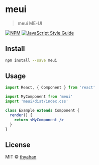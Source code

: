 # meui

> meui ME-UI

[![NPM](https://img.shields.io/npm/v/meui.svg)](https://www.npmjs.com/package/meui) [![JavaScript Style Guide](https://img.shields.io/badge/code_style-standard-brightgreen.svg)](https://standardjs.com)

## Install

```bash
npm install --save meui
```

## Usage

```jsx
import React, { Component } from 'react'

import MyComponent from 'meui'
import 'meui/dist/index.css'

class Example extends Component {
  render() {
    return <MyComponent />
  }
}
```

## License

MIT © [thyahan](https://github.com/thyahan)
